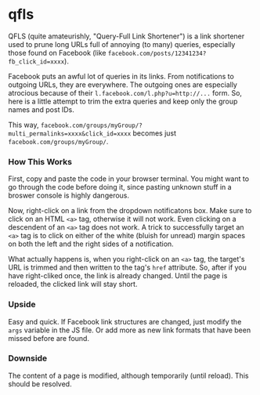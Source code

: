# qfls

QFLS (quite amateurishly, "Query-Full Link Shortener") is a link shortener used to prune long URLs full of annoying (to many) queries, especially those found on Facebook (like `facebook.com/posts/12341234?fb_click_id=xxxx`). 

Facebook puts an awful lot of queries in its links. From notifications to outgoing URLs, they are everywhere. The outgoing ones are especially atrocious because of their `l.facebook.com/l.php?u=http://...` form. So, here is a little attempt to trim the extra queries and keep only the group names and post IDs.

This way, `facebook.com/groups/myGroup/?multi_permalinks=xxxx&click_id=xxxx` becomes just `facebook.com/groups/myGroup/`.

### How This Works

First, copy and paste the code in your browser terminal. You might want to go through the code before doing it, since pasting unknown stuff in a broswer console is highly dangerous.

Now, right-click on a link from the dropdown notificatons box. Make sure to click on an HTML `<a>` tag, otherwise it will not work. Even clicking on a descendent of an `<a>` tag does not work. A trick to successfully target an `<a>` tag is to click on either of the white (bluish for unread) margin spaces on both the left and the right sides of a notification.

What actually happens is, when you right-click on an `<a>` tag, the target's URL is trimmed and then written to the tag's `href` attribute. So, after if you have right-cliked once, the link is already changed. Until the page is reloaded, the clicked link will stay short.

### Upside

Easy and quick. If Facebook link structures are changed, just modify the `args` variable in the JS file. Or add more as new link formats that have been missed before are found.

### Downside

The content of a page is modified, although temporarily (until reload). This should be resolved.
